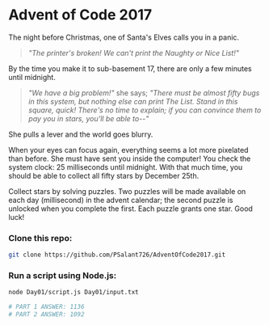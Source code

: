 # Advent of Code 2017

The night before Christmas, one of Santa's Elves calls you in a panic.

> _"The printer's broken! We can't print the Naughty or Nice List!"_

By the time you make it to sub-basement 17, there are only a few minutes until midnight.

> _"We have a big problem!"_ she says; _"There must be almost fifty bugs in this system, but nothing else can print The List. Stand in this square, quick! There's no time to explain; if you can convince them to pay you in stars, you'll be able to--"_

She pulls a lever and the world goes blurry.

When your eyes can focus again, everything seems a lot more pixelated than before. She must have sent you inside the computer! You check the system clock: 25 milliseconds until midnight. With that much time, you should be able to collect all fifty stars by December 25th.

Collect stars by solving puzzles. Two puzzles will be made available on each day (millisecond) in the advent calendar; the second puzzle is unlocked when you complete the first. Each puzzle grants one star. Good luck!

### Clone this repo:
```bash
git clone https://github.com/PSalant726/AdventOfCode2017.git
```

### Run a script using Node.js:
```bash
node Day01/script.js Day01/input.txt

# PART 1 ANSWER: 1136
# PART 2 ANSWER: 1092
```
